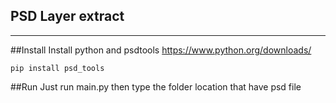 ## PSD Layer extract
***
##Install
Install python and psdtools
https://www.python.org/downloads/
```
pip install psd_tools
```

##Run
Just run main.py then type the folder location that have psd file